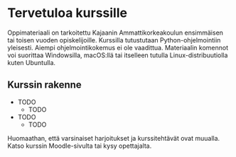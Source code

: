 # Tervetuloa kurssille

Oppimateriaali on tarkoitettu Kajaanin Ammattikorkeakoulun ensimmäisen tai toisen vuoden opiskelijoille. Kurssilla tutustutaan Python-ohjelmointiin yleisesti. Aiempi ohjelmointikokemus ei ole vaadittua. Materiaalin komennot voi suorittaa Windowsilla, macOS:llä tai itselleen tutulla Linux-distribuutiolla kuten Ubuntulla.

## Kurssin rakenne

* TODO
    * TODO
* TODO
    * TODO

Huomaathan, että varsinaiset harjoitukset ja kurssitehtävät ovat muualla. Katso kurssin Moodle-sivulta tai kysy opettajalta.